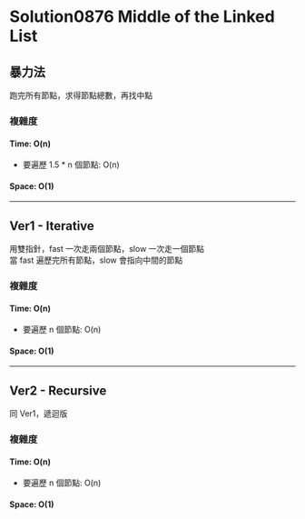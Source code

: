 # Solution0876 Middle of the Linked List

## 暴力法

跑完所有節點，求得節點總數，再找中點

### 複雜度

#### Time: O(n)
- 要遍歷 1.5 * n 個節點: O(n)

#### Space: O(1)

---

## Ver1 - Iterative

用雙指針，fast 一次走兩個節點，slow 一次走一個節點  
當 fast 遍歷完所有節點，slow 會指向中間的節點

### 複雜度

#### Time: O(n)
- 要遍歷 n 個節點: O(n)

#### Space: O(1)

---

## Ver2 - Recursive

同 Ver1，遞迴版

### 複雜度

#### Time: O(n)
- 要遍歷 n 個節點: O(n)

#### Space: O(1)